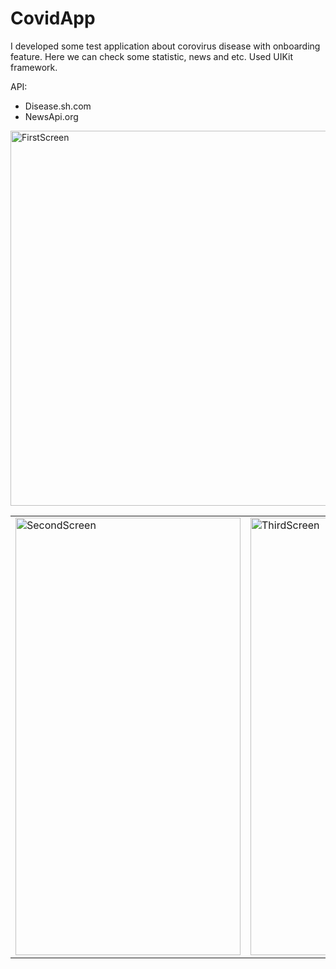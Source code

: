 
# CovidApp

I developed some test application about corovirus disease with onboarding feature. Here we can check some statistic, news and etc. Used UIKit framework.


API:

- Disease.sh.com
- NewsApi.org




<img src="https://user-images.githubusercontent.com/45599835/145231220-45c44a3c-90d7-4fbc-bdce-5b06e7edf04c.png" alt="FirstScreen" width="960" height="600">



  <table>
  <tr>
   <td><img src="https://user-images.githubusercontent.com/45599835/145231283-28dc8e65-c6a3-47da-8f77-2644800dc830.jpeg" alt="SecondScreen" width="360"
    height="700"></td>
    <td><img src="https://user-images.githubusercontent.com/45599835/145231287-8dc9b2fb-500e-477b-a508-febc2cc22636.jpeg" alt="ThirdScreen" width="360" height="700"></td>
    <td><img src="https://user-images.githubusercontent.com/45599835/145231334-3a94b22e-878a-4ae8-9ce4-69edef0348e9.jpeg" alt="FourthScreen" width="360"
    height="700"></td>
  </tr>
  </table>

